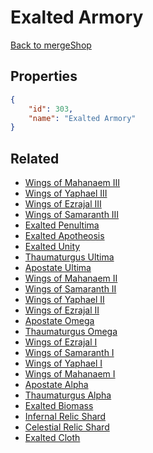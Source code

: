 # Exalted Armory

<no description available>

[Back to mergeShop](../merge-shops.md)

## Properties

```json
{
    "id": 303,
    "name": "Exalted Armory"
}
```

## Related

- [Wings of Mahanaem III](../items/18806-wings-of-mahanaem-iii.md)
- [Wings of Yaphael III](../items/18809-wings-of-yaphael-iii.md)
- [Wings of Ezrajal III](../items/18815-wings-of-ezrajal-iii.md)
- [Wings of Samaranth III](../items/18812-wings-of-samaranth-iii.md)
- [Exalted Penultima](../items/19011-exalted-penultima.md)
- [Exalted Apotheosis](../items/19336-exalted-apotheosis.md)
- [Exalted Unity](../items/18940-exalted-unity.md)
- [Thaumaturgus Ultima](../items/18816-thaumaturgus-ultima.md)
- [Apostate Ultima](../items/18817-apostate-ultima.md)
- [Wings of Mahanaem II](../items/18805-wings-of-mahanaem-ii.md)
- [Wings of Samaranth II](../items/18811-wings-of-samaranth-ii.md)
- [Wings of Yaphael II](../items/18808-wings-of-yaphael-ii.md)
- [Wings of Ezrajal II](../items/18814-wings-of-ezrajal-ii.md)
- [Apostate Omega](../items/18744-apostate-omega.md)
- [Thaumaturgus Omega](../items/18742-thaumaturgus-omega.md)
- [Wings of Ezrajal I](../items/18813-wings-of-ezrajal-i.md)
- [Wings of Samaranth I](../items/18810-wings-of-samaranth-i.md)
- [Wings of Yaphael I](../items/18807-wings-of-yaphael-i.md)
- [Wings of Mahanaem I](../items/18804-wings-of-mahanaem-i.md)
- [Apostate Alpha](../items/18743-apostate-alpha.md)
- [Thaumaturgus Alpha](../items/18741-thaumaturgus-alpha.md)
- [Exalted Biomass](../items/18819-exalted-biomass.md)
- [Infernal Relic Shard](../items/18942-infernal-relic-shard.md)
- [Celestial Relic Shard](../items/18943-celestial-relic-shard.md)
- [Exalted Cloth](../items/18820-exalted-cloth.md)

